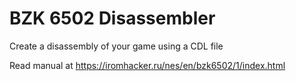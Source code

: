 # BZK 6502 Disassembler
Create a disassembly of your game using a CDL file

Read manual at https://iromhacker.ru/nes/en/bzk6502/1/index.html
